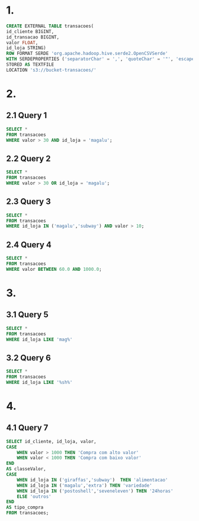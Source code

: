 # 1.

```sql
CREATE EXTERNAL TABLE transacoes(
id_cliente BIGINT,
id_transacao BIGINT,
valor FLOAT,
id_loja STRING)
ROW FORMAT SERDE 'org.apache.hadoop.hive.serde2.OpenCSVSerde'
WITH SERDEPROPERTIES ('separatorChar' = ',', 'quoteChar' = '"', 'escapeChar' = '\\')
STORED AS TEXTFILE
LOCATION 's3://bucket-transacoes/'
```

# 2. 
## 2.1 Query 1 

```sql 
SELECT *
FROM transacoes
WHERE valor > 30 AND id_loja = 'magalu';
```

## 2.2 Query 2 

```sql 
SELECT *
FROM transacoes
WHERE valor > 30 OR id_loja = 'magalu';
```

## 2.3 Query 3

```sql 
SELECT *
FROM transacoes
WHERE id_loja IN ('magalu','subway') AND valor > 10;
```

## 2.4 Query 4

```sql 
SELECT *
FROM transacoes
WHERE valor BETWEEN 60.0 AND 1000.0;
```

# 3. 

## 3.1 Query 5 

```sql 
SELECT * 
FROM transacoes 
WHERE id_loja LIKE 'mag%'
```

## 3.2 Query 6

```sql 
SELECT * 
FROM transacoes 
WHERE id_loja LIKE '%sh%'
```

# 4. 

## 4.1 Query 7 

```sql 
SELECT id_cliente, id_loja, valor,
CASE
    WHEN valor > 1000 THEN 'Compra com alto valor'
    WHEN valor < 1000 THEN 'Compra com baixo valor'
END 
AS classeValor, 
CASE
    WHEN id_loja IN ('giraffas','subway')  THEN 'alimentacao'
    WHEN id_loja IN ('magalu','extra') THEN 'variedade'
    WHEN id_loja IN ('postoshell','seveneleven') THEN '24horas'
    ELSE 'outros'
END 
AS tipo_compra
FROM transacoes;
```
